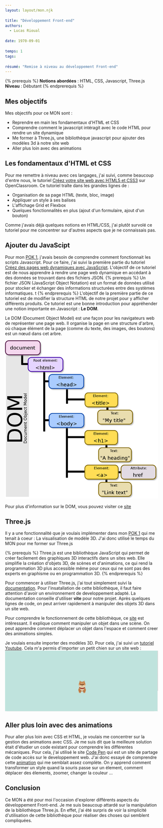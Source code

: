 ```yaml
---
layout: layout/mon.njk

title: "Développement Front-end"
authors:
  - Lucas Rioual

date: 1970-09-01

temps: 1
tags:

résumé: "Remise à niveau au développement Front-end"
---
```



{% prerequis %}
**Notions abordées** : HTML, CSS, Javascript, Three.js
**Niveau** : Débutant
{% endprerequis %}

## Mes objectifs

Mes objectifs pour ce MON sont :

* Reprendre en main les fondamentaux d'HTML et CSS
* Comprendre comment le javascript intéragit avec le code HTML pour rendre un site dynamique
* Me former à Three.js, une bibliothèque javascript pour ajouter des modèles 3d à notre site web
* Aller plus loin avec des animations

## Les fondamentaux d'HTML et CSS

Pour me remettre à niveau avec ces langages, j'ai suivi, comme beaucoup d'entre nous, le tutoriel [Créez votre site web avec HTML5 et CSS3](https://openclassrooms.com/fr/courses/1603881-creez-votre-site-web-avec-html5-et-css3) sur OpenClassroom.
Ce tutoriel traîte dans les grandes lignes de :
* Organisation de sa page HTML (texte, bloc, image)
* Appliquer un style à ses balises
* L'affichage Grid et Flexbox
* Quelques fonctionnalités en plus  (ajout d'un formulaire, ajout d'un bouton)

Comme j'avais déjà quelques notions en HTML/CSS, j'ai plutôt survolé ce tutoriel pour me concentrer sur d'autres aspects que je ne connaissais pas. 


## Ajouter du JavaScipt

Pour mon [POK 1](../../pok/temps-1/), j'avais besoin de comprendre comment fonctionnait les scripts Javascript.
Pour ce faire, j'ai suivi la première partie du tutoriel [Créez des pages web dynamiques avec JavaScript](https://openclassrooms.com/fr/courses/7697016-creez-des-pages-web-dynamiques-avec-javascript). 
L'objectif de ce tutoriel est de nous apprendre à rendre une page web dynamique en accédant à des données se trouvant dans des fichiers JSON.
{% prerequis %}
Un fichier JSON (JavaScript Object Notation) est un format de données utilisé pour stocker et échanger des informations structurées entre des systèmes informatiques. t
{% endprerequis %}
L'objectif de la première partie de ce tutoriel est de modifier la structure HTML de notre projet pour y afficher différents produits. Ce tutoriel est une bonne introduction pour appréhender une notion importante en Javascript : **Le DOM**.

Le DOM (Document Object Model) est une façon pour les navigateurs web de représenter une page web. Il organise la page en une structure d'arbre, où chaque élément de la page (comme du texte, des images, des boutons) est un nœud dans cet arbre.

<img src="DOM.png">

Pour plus d'information sur le DOM, vous pouvez visiter ce [site](https://la-cascade.io/articles/le-dom-cest-quoi-exactement) 


## Three.js

Il y a une fonctionnalité que je voulais implémenter dans mon [POK 1](../../pok/temps-1/) qui me tenait à coeur : La visualisation de modèle 3D.
J'ai donc utilisé le temps du MON pour me former sur Three.js

{% prerequis %}
Three.js est une bibliothèque JavaScript qui permet de créer facilement des graphiques 3D interactifs dans un sites web. Elle simplifie la création d'objets 3D, de scènes et d'animations, ce qui rend la programmation 3D plus accessible même pour ceux qui ne sont pas des experts en graphisme ou en programmation 3D.
{% endprerequis %}



Pour commencer à utiliser Three.js, j'ai tout simplement suivi la [documentation](https://threejs.org/docs/index.html#manual/en/introduction/Creating-a-scene).
Pour l'insatallation de cette bibliothèque, il faut faire attention d'avoir un environnement de developpement adapté. La documentation conseille d'utiliser **vite** pour notre projet.
Après quelques lignes de code, on peut arriver rapidement à manipuler des objets 3D dans un site web.

Pour comprendre le fonctionnement de cette bibliothèque, ce [site](https://gayerie.dev/docs/js/threejs/objets_et_scene.html) est intêressant. Il explique comment manipuler un objet dans une scène. On peut apprendre comment déplacer un objet dans l'espace et comment creer des animations simples.

Je voulais ensuite importer des modèles 3D. Pour cela, j'ai suivi un [tutoriel Youtube](https://www.youtube.com/watch?v=WBe3xrV4CPM&t=233s). 
Cela m'a permis d'importer un petit chien sur un site web :
<img src="three.PNG">

## Aller plus loin avec des animations

Pour aller plus loin avec CSS et HTML, je voulais me concentrer sur la gestion des animations avec CSS. Je me suis dit que la meilleure solution était d'étudier un code existant pour comprendre les différentes mécaniques. Pour cela, j'ai utilisé le site [Code Pen](https://codepen.io) qui est un site de partage de code accès sur le developpement web. J'ai donc essayé de comprendre cette [animation](https://codepen.io/lamchang/pen/PQGQyR) qui me semblait assez complète. On y apprend comment transformer un style quand la souris passe sur un élement, comment déplacer des élements, zoomer, changer la couleur ...


## Conclusion

Ce MON a été pour moi l'occasion d'explorer différents aspects du développement Front-end. Je me suis beaucoup attardé sur la manipulation de la bibliothèque Three.js. En effet, j'ai été surpris de voir la simplicité d'utilisation de cette bibliothèque pour réaliser des choses qui semblent compliquées.